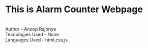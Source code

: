 # This is Alarm Counter Webpage
<br>
Author - Anoop Rajoriya
<br>
Tecnologies Used - None
<br>
Languages Used - html,css,js
